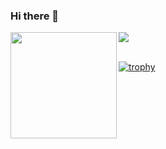 ### Hi there 👋

<div>
  <img height="170" align="left" src="https://github-readme-stats.vercel.app/api?username=srxboys&count_private=true&include_all_commits=true" />
  <img src="https://github-readme-stats.vercel.app/api/top-langs/?username=srxboys&layout=compact" />
</div>

<br />

[![trophy](https://github-profile-trophy.vercel.app/?username=srxboys)](https://github.com/ryo-ma/github-profile-trophy)

<!--

## React-Native
[![rxdialog](https://github-readme-stats.vercel.app/api/pin/?username=RXReactNative&repo=react-native-rxdialog)](https://github.com/RXReactNative/react-native-rxdialog)
[![rxemitter](https://github-readme-stats.vercel.app/api/pin/?username=RXReactNative&repo=react-native-rxemitter)](https://github.com/RXReactNative/react-native-rxemitter)

[![rxsegment](https://github-readme-stats.vercel.app/api/pin/?username=RXReactNative&repo=react-native-rxsegment)](https://github.com/RXReactNative/react-native-rxsegment)
[![rxpicker](https://github-readme-stats.vercel.app/api/pin/?username=RXReactNative&repo=react-native-rxpicker)](https://github.com/RXReactNative/react-native-rxpicker)

## Vue & React
[![vue-animatecss-mixin](https://github-readme-stats.vercel.app/api/pin/?username=cheere&repo=vue-animatecss-mixin)](https://github.com/cheere/vue-animatecss-mixin)
[![udesk-js-link](https://github-readme-stats.vercel.app/api/pin/?username=cheere&repo=udesk-js-link)](https://github.com/cheere/udesk-js-link)

**srxboys/srxboys** is a ✨ _special_ ✨ repository because its `README.md` (this file) appears on your GitHub profile.

Here are some ideas to get you started:

- 🔭 I’m currently working on ...
- 🌱 I’m currently learning ...
- 👯 I’m looking to collaborate on ...
- 🤔 I’m looking for help with ...
- 💬 Ask me about ...
- 📫 How to reach me: ...
- 😄 Pronouns: ...
- ⚡ Fun fact: ...
-->
